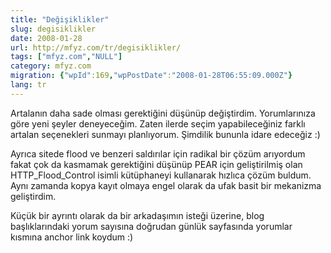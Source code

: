 ```yaml
---
title: "Değişiklikler"
slug: degisiklikler
date: 2008-01-28
url: http://mfyz.com/tr/degisiklikler/
tags: ["mfyz.com","NULL"]
category: mfyz.com
migration: {"wpId":169,"wpPostDate":"2008-01-28T06:55:09.000Z"}
lang: tr
---
```


Artalanın daha sade olması gerektiğini düşünüp değiştirdim. Yorumlarınıza göre yeni şeyler deneyeceğim. Zaten ilerde seçim yapabileceğiniz farklı artalan seçenekleri sunmayı planlıyorum. Şimdilik bununla idare edeceğiz :)

Ayrıca sitede flood ve benzeri saldırılar için radikal bir çözüm arıyordum fakat çok da kasmamak gerektiğini düşünüp PEAR için geliştirilmiş olan HTTP_Flood_Control isimli kütüphaneyi kullanarak hızlıca çözüm buldum. Aynı zamanda kopya kayıt olmaya engel olarak da ufak basit bir mekanizma geliştirdim.

Küçük bir ayrıntı olarak da bir arkadaşımın isteği üzerine, blog başlıklarındaki yorum sayısına doğrudan günlük sayfasında yorumlar kısmına anchor link koydum :)